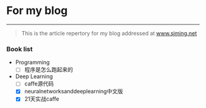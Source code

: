 # For my blog
---
> This is the article repertory for my blog addressed at www.sjming.net

### Book list
* Programming  
    * [ ] 程序是怎么跑起来的
* Deep Learning
    * [ ] caffe源代码
    * [x] neuralnetworksanddeeplearning中文版
    * [x] 21天实战caffe
